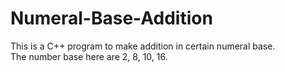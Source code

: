 # Numeral-Base-Addition
This is a C++ program to make addition in certain numeral base.<br />
The number base here are 2, 8, 10, 16.<br />
